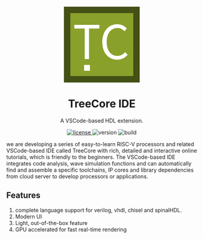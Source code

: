 <p align="center">
    <img width="200px" src="resources/logos/treecore_logo_200x200.png" align="center" alt="TreeCore IDE" />
    <h1 align="center">TreeCore IDE</h1>
    <p align="center">A VSCode-based HDL extension.</p>
</p>
<p align="center">
    <a href="./LICENSE">
        <img alt="license" src="https://img.shields.io/github/license/microdynamics-cpu/tree_core_cpu.svg" />
    </a>
    <img alt="version" src="https://img.shields.io/badge/version-1.0.0-FF69B4.svg" />
    <img alt="build" src="https://travis-ci.org/microdynamics-cpu/tree_core_cpu.svg?branch=main" />
</p>


we are developing a series of easy-to-learn RISC-V processors and related VSCode-based IDE called TreeCore with rich, detailed and interactive online tutorials, which is friendly to the beginners. The VSCode-based IDE integrates code analysis, wave simulation functions and can automatically find and assemble a specific toolchains, IP cores and library dependencies from cloud server to develop processors or applications.

## Features

1. complete language support for verilog, vhdl, chisel and spinalHDL.
2. Modern UI
3. Light, out-of-the-box feature
4. GPU accelerated for fast real-time rendering
